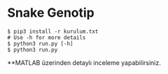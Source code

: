 # Snake Genotip

```
$ pip3 install -r kurulum.txt
# Use -h for more details
$ python3 run.py [-h]
$ python3 run.py
```

**MATLAB üzerinden detaylı inceleme yapabilirsiniz.
